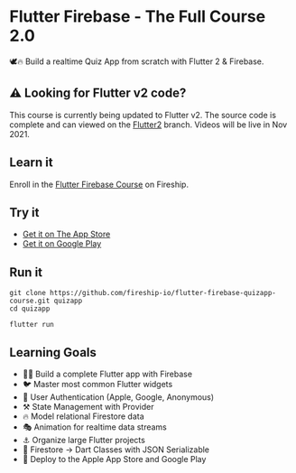 # Flutter Firebase  - The Full Course 2.0

🕊️🔥 Build a realtime Quiz App from scratch with Flutter 2 & Firebase. 

## ⚠️ Looking for Flutter v2 code?

This course is currently being updated to Flutter v2. The source code is complete and can viewed on the [Flutter2](https://github.com/fireship-io/flutter-firebase-quizapp-course/tree/flutter2) branch. Videos will be live in Nov 2021.  

## Learn it

Enroll in the [Flutter Firebase Course](https://fireship.io/courses/flutter-firebase/) on Fireship. 

## Try it

- [Get it on The App Store](https://itunes.apple.com/us/app/fireship/id1462592372?mt=8)
- [Get it on Google Play](https://play.google.com/store/apps/details?id=io.fireship.quizapp)

## Run it

```
git clone https://github.com/fireship-io/flutter-firebase-quizapp-course.git quizapp
cd quizapp

flutter run
```

## Learning Goals

- 👨‍🎤 Build a complete Flutter app with Firebase 
- 🐦 Master most common Flutter widgets
- 🔏 User Authentication (Apple, Google, Anonymous)
- ⚒️ State Management with Provider
- 🔥 Model relational Firestore data 
- 🎭 Animation for realtime data streams
- ⚓ Organize large Flutter projects
- 🤖 Firestore -> Dart Classes with JSON Serializable
- 🚀 Deploy to the Apple App Store and Google Play
